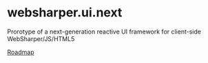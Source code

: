 websharper.ui.next
==================

Prorotype of a next-generation reactive UI framework for client-side WebSharper/JS/HTML5

[Roadmap](/docs/Roadmap.md)
